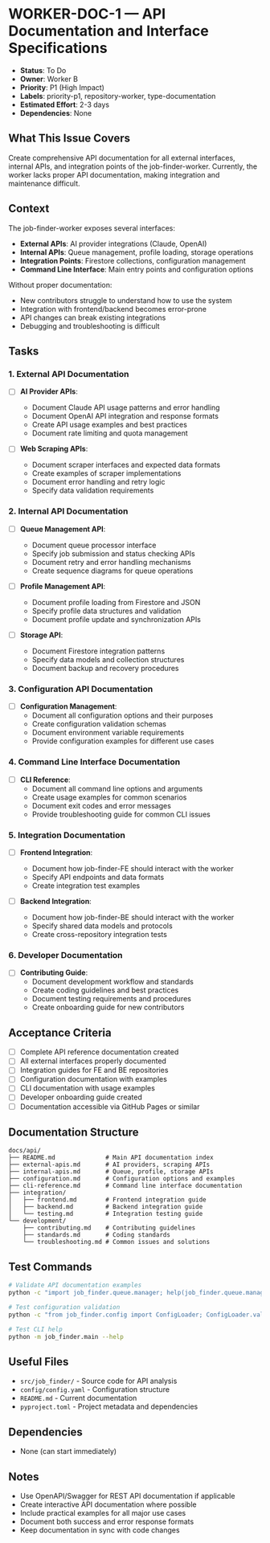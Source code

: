 # WORKER-DOC-1 — API Documentation and Interface Specifications

- **Status**: To Do
- **Owner**: Worker B
- **Priority**: P1 (High Impact)
- **Labels**: priority-p1, repository-worker, type-documentation
- **Estimated Effort**: 2-3 days
- **Dependencies**: None

## What This Issue Covers

Create comprehensive API documentation for all external interfaces, internal APIs, and integration points of the job-finder-worker. Currently, the worker lacks proper API documentation, making integration and maintenance difficult.

## Context

The job-finder-worker exposes several interfaces:
- **External APIs**: AI provider integrations (Claude, OpenAI)
- **Internal APIs**: Queue management, profile loading, storage operations
- **Integration Points**: Firestore collections, configuration management
- **Command Line Interface**: Main entry points and configuration options

Without proper documentation:
- New contributors struggle to understand how to use the system
- Integration with frontend/backend becomes error-prone
- API changes can break existing integrations
- Debugging and troubleshooting is difficult

## Tasks

### 1. External API Documentation
- [ ] **AI Provider APIs**:
  - Document Claude API usage patterns and error handling
  - Document OpenAI API integration and response formats
  - Create API usage examples and best practices
  - Document rate limiting and quota management

- [ ] **Web Scraping APIs**:
  - Document scraper interfaces and expected data formats
  - Create examples of scraper implementations
  - Document error handling and retry logic
  - Specify data validation requirements

### 2. Internal API Documentation
- [ ] **Queue Management API**:
  - Document queue processor interface
  - Specify job submission and status checking APIs
  - Document retry and error handling mechanisms
  - Create sequence diagrams for queue operations

- [ ] **Profile Management API**:
  - Document profile loading from Firestore and JSON
  - Specify profile data structures and validation
  - Document profile update and synchronization APIs

- [ ] **Storage API**:
  - Document Firestore integration patterns
  - Specify data models and collection structures
  - Document backup and recovery procedures

### 3. Configuration API Documentation
- [ ] **Configuration Management**:
  - Document all configuration options and their purposes
  - Create configuration validation schemas
  - Document environment variable requirements
  - Provide configuration examples for different use cases

### 4. Command Line Interface Documentation
- [ ] **CLI Reference**:
  - Document all command line options and arguments
  - Create usage examples for common scenarios
  - Document exit codes and error messages
  - Provide troubleshooting guide for common CLI issues

### 5. Integration Documentation
- [ ] **Frontend Integration**:
  - Document how job-finder-FE should interact with the worker
  - Specify API endpoints and data formats
  - Create integration test examples

- [ ] **Backend Integration**:
  - Document how job-finder-BE should interact with the worker
  - Specify shared data models and protocols
  - Create cross-repository integration tests

### 6. Developer Documentation
- [ ] **Contributing Guide**:
  - Document development workflow and standards
  - Create coding guidelines and best practices
  - Document testing requirements and procedures
  - Create onboarding guide for new contributors

## Acceptance Criteria

- [ ] Complete API reference documentation created
- [ ] All external interfaces properly documented
- [ ] Integration guides for FE and BE repositories
- [ ] Configuration documentation with examples
- [ ] CLI documentation with usage examples
- [ ] Developer onboarding guide created
- [ ] Documentation accessible via GitHub Pages or similar

## Documentation Structure

```
docs/api/
├── README.md              # Main API documentation index
├── external-apis.md       # AI providers, scraping APIs
├── internal-apis.md       # Queue, profile, storage APIs
├── configuration.md       # Configuration options and examples
├── cli-reference.md       # Command line interface documentation
├── integration/
│   ├── frontend.md        # Frontend integration guide
│   ├── backend.md         # Backend integration guide
│   └── testing.md         # Integration testing guide
└── development/
    ├── contributing.md    # Contributing guidelines
    ├── standards.md       # Coding standards
    └── troubleshooting.md # Common issues and solutions
```

## Test Commands

```bash
# Validate API documentation examples
python -c "import job_finder.queue.manager; help(job_finder.queue.manager.QueueManager)"

# Test configuration validation
python -c "from job_finder.config import ConfigLoader; ConfigLoader.validate_config()"

# Test CLI help
python -m job_finder.main --help
```

## Useful Files

- `src/job_finder/` - Source code for API analysis
- `config/config.yaml` - Configuration structure
- `README.md` - Current documentation
- `pyproject.toml` - Project metadata and dependencies

## Dependencies

- None (can start immediately)

## Notes

- Use OpenAPI/Swagger for REST API documentation if applicable
- Create interactive API documentation where possible
- Include practical examples for all major use cases
- Document both success and error response formats
- Keep documentation in sync with code changes
